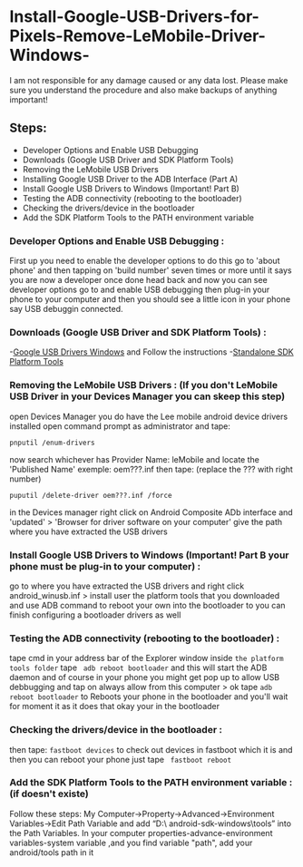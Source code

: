 # Install-Google-USB-Drivers-for-Pixels-Remove-LeMobile-Driver-Windows-
 I am not responsible for any damage caused or any data lost. Please make sure you understand the procedure and also make backups of anything important!
 
## Steps:
- Developer Options and Enable USB Debugging 
- Downloads (Google USB Driver and SDK Platform Tools)
- Removing the LeMobile USB Drivers
- Installing Google USB Driver to the ADB Interface (Part A)
- Install Google USB Drivers to Windows (Important! Part B)
- Testing the ADB connectivity (rebooting to the bootloader)
- Checking the drivers/device in the bootloader
- Add the SDK Platform Tools to the PATH environment variable

### Developer Options and Enable USB Debugging :
First up you need to enable the developer options to do this go to 'about phone' and then tapping on 'build number' seven times or more until it says you are now a developer once done head back and now you can see developer options go to and enable USB debugging then plug-in your phone to your computer and then you should see a little icon in your phone say USB debuggin connected.

### Downloads (Google USB Driver and SDK Platform Tools) :

-[Google USB Drivers Windows](https://developer.android.com/studio/run/win-usb)
and Follow the instructions 
-[Standalone SDK Platform Tools](https://developer.android.com/studio/releases/platform-tools.html)

### Removing the LeMobile USB Drivers : (If you don't LeMobile USB Driver in your Devices Manager you can skeep this step)

open Devices Manager you do have the Lee mobile android device drivers installed
open command prompt as administrator and tape:
```
pnputil /enum-drivers
```
now search whichever has Provider Name: leMobile and locate the 'Published Name' exemple: oem???.inf
then tape: (replace the ??? with right number)
```
puputil /delete-driver oem???.inf /force
```
in the Devices manager right click on Android Composite ADb interface and 'updated' > 'Browser for driver software on your computer' give the path where you have extracted the USB drivers 

### Install Google USB Drivers to Windows (Important! Part B your phone must be plug-in to your computer) :
go to  where you have extracted the USB drivers and right click android_winusb.inf > install
user the platform tools that you downloaded and use ADB command to reboot your own into the bootloader to you can finish configuring a bootloader drivers as well

### Testing the ADB connectivity (rebooting to the bootloader) :
tape cmd in your address bar  of the Explorer window inside ```the platform tools folder``` 
tape ``` adb reboot bootloader``` and this will start the ADB daemon and of course in your phone you might get pop up to allow USB debbugging and tap on always allow from this computer > ok 
tape ```adb reboot bootloader``` to Reboots your phone in the bootloader
and you'll wait for moment it as it does that okay your in the bootloader

### Checking the drivers/device in the bootloader :

then tape: ```fastboot devices``` to check out devices in fastboot which it is and then you can reboot your phone just tape ``` fastboot reboot```

### Add the SDK Platform Tools to the PATH environment variable :(if doesn't existe)
Follow these steps:
My Computer->Property->Advanced->Environment Variables->Edit Path Variable and add “D:\ android-sdk-windows\tools” into the Path Variables. In your computer properties-advance-environment variables-system variable ,and you find variable "path", add your android/tools path in it
 
